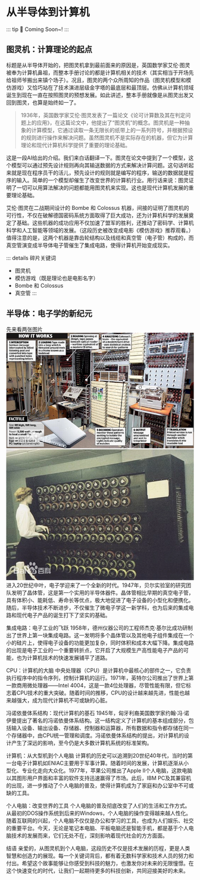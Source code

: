 # 从半导体到计算机<Badge type="warning" text="主线" />
::: tip :tada:
Coming Soon~!
:::
## 图灵机：计算理论的起点

标题是从半导体开始的，把图灵机拿到最前面来的原因是，英国数学家艾伦·图灵被奉为计算机鼻祖，而整本手册讨论的都是计算机相关的技术（其实相当于开场先给祖师爷搬出来镇个场子）。况且，图灵的两个众所周知的作品（图灵机模型和模仿游戏）又恰巧站在了技术演进层级金字塔的最底层和最顶层。仿佛从计算机领域诞生到现在一直在按照图灵的预想发展。如此讲述，整本手册就像是从图灵出发又回到图灵，也算是始终如一了。

> 1936年，英国数学家艾伦·图灵发表了一篇论文《论可计算数及其在判定问题上的应用》，在这篇论文中，他提出了“图灵机”的概念。图灵机是一种抽象的计算模型，它通过读取一条无限长的纸带上的一系列符号，并根据预设的规则进行操作来解决问题。虽然图灵机不是实际存在的机器，但它为计算理论和现代计算机科学提供了重要的理论基础。

这是一段AI给出的介绍。我们来白话翻译一下。图灵在论文中提到了一个模型，这个模型可以通过预先设计规则再向其输送数据的方式来解决计算问题。这句话听起来就是现在程序员干的活儿，预先设计的规则就是编写的程序，输送的数据就是程序的输入。简单的一个模型却催生了改变世界的计算机行业。用行话来说：图灵证明了一切可以用算法解决的问题都能用图灵机来实现。这也是现代计算机发展的重要理论基础。

艾伦·图灵在二战期间设计的 Bombe 和 Colossus 机器，间接的证明了图灵机的可行性，不仅在破解德国密码系统方面取得了巨大成功，还为计算机科学的发展奠定了基础。这些机器的成功应用不仅加速了盟军的胜利，还推动了密码学、计算机科学和人工智能等领域的发展。（这段历史被改变成电影《模仿游戏》<Badge type="tip">推荐观看</Badge>。）
值得注意的是，这两个机器是靠齿轮结构以及线缆和真空管（电子管）构成的，而真空管演变成半导体电子管催生了集成电路，使得计算机开始变成现实。

::: details 碎片关键词
* 图灵机
* 模仿游戏（既是理论也是电影名字）
* Bombe 和 Colossus
* 真空管
:::

## 半导体：电子学的新纪元
先来看两张图片
![Colossus](./images/Colossus.webp)
![Colossus](./images/Bombe.webp)
进入20世纪中叶，电子学迎来了一个全新的时代。1947年，贝尔实验室的研究团队发明了晶体管，这是第一个实用的半导体器件。晶体管相比早期的真空电子管，具有体积小、能耗低、寿命长等优点，极大地促进了电子设备的小型化和便携化。随后，半导体技术不断进步，不仅催生了微电子学这一新学科，也为后来的集成电路和现代电子产品的诞生打下了坚实的基础。

集成电路：电子工业的飞跃
1958年，德州仪器公司的工程师杰克·基尔比成功研制出了世界上第一块集成电路。这一发明将多个晶体管以及其他电子组件集成在一个小的硅片上，使得电子设备的功能更加复杂，同时体积和成本大幅下降。集成电路的出现是电子工业的一个重要转折点，它开启了大规模生产高性能电子产品的可能，也为计算机技术的快速发展铺平了道路。

CPU：计算机的大脑
中央处理器（CPU）是计算机中最核心的部件之一，它负责执行程序中的指令序列，控制计算机的运行。1971年，英特尔公司推出了世界上第一款商用微处理器——Intel 4004，这是一款4位处理器，尽管性能有限，但它标志着CPU技术的重大突破。随着时间的推移，CPU的设计越来越先进，性能也越来越强大，成为现代计算机不可或缺的心脏。

冯诺依曼体系结构：现代计算机的基石
1945年，匈牙利裔美国数学家约翰·冯·诺伊曼提出了著名的冯诺依曼体系结构。这一结构定义了计算机的基本组成部分，包括输入设备、输出设备、存储器、控制器和运算器，所有数据和指令都存储在同一个存储器中，由CPU统一管理和调度。冯诺依曼体系结构的提出，对计算机的设计产生了深远的影响，至今仍是大多数计算机系统的标准架构。

计算机：从大型机到个人电脑
计算机的历史可以追溯到20世纪40年代，当时的第一台电子计算机如ENIAC主要用于军事计算。随着时间的发展，计算机逐渐从小型化、专业化走向大众化。1977年，苹果公司推出了Apple II个人电脑，这款电脑以其图形用户界面和丰富的软件支持迅速赢得了市场。此后，IBM PC及其兼容机的出现，进一步推动了个人电脑的普及，使得计算机成为了家庭和办公室中不可或缺的工具。

个人电脑：改变世界的工具
个人电脑的普及彻底改变了人们的生活和工作方式。从最初的DOS操作系统到后来的Windows，个人电脑的操作变得越来越人性化。随着互联网的兴起，个人电脑不仅仅是办公和学习的工具，也成为人们娱乐、社交的重要平台。今天，无论是笔记本电脑、平板电脑还是智能手机，都是基于个人电脑技术的发展而来，它们无处不在，深刻影响着现代社会的方方面面。

结语
亲爱的，从图灵机到个人电脑，这段历史不仅是技术发展的历程，更是人类智慧和创造力的展现。每一个关键词背后，都有着无数科学家和技术人员的努力和付出。希望这个故事能够让你感受到科技的魅力，也激发你对未来的无限憧憬。在这个快速变化的时代，让我们一起期待更多的科技创新，共同迎接美好的未来。